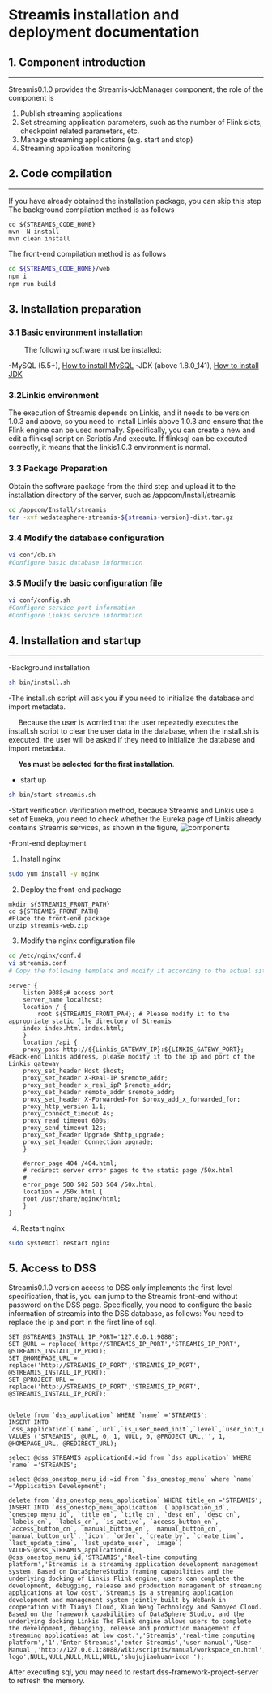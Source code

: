 # Streamis installation and deployment documentation

## 1. Component introduction
----------

Streamis0.1.0 provides the Streamis-JobManager component, the role of the component is <br>
1. Publish streaming applications<br>
2. Set streaming application parameters, such as the number of Flink slots, checkpoint related parameters, etc.<br>
3. Manage streaming applications (e.g. start and stop)<br>
4. Streaming application monitoring<br>


## 2. Code compilation
----------
If you have already obtained the installation package, you can skip this step<br>
The background compilation method is as follows
```
cd ${STREAMIS_CODE_HOME}
mvn -N install
mvn clean install
```
The front-end compilation method is as follows
```bash
cd ${STREAMIS_CODE_HOME}/web
npm i
npm run build
```


## 3. Installation preparation
### 3.1 Basic environment installation
&nbsp;&nbsp;&nbsp;&nbsp;&nbsp;&nbsp;&nbsp;&nbsp;The following software must be installed:

-MySQL (5.5+), [How to install MySQL](https://www.runoob.com/mysql/mysql-install.html)
-JDK (above 1.8.0_141), [How to install JDK](https://www.runoob.com/java/java-environment-setup.html)

### 3.2Linkis environment
The execution of Streamis depends on Linkis, and it needs to be version 1.0.3 and above, so you need to install Linkis above 1.0.3 and ensure that the Flink engine can be used normally. Specifically, you can create a new and edit a flinksql script on Scriptis
And execute. If flinksql can be executed correctly, it means that the linkis1.0.3 environment is normal.

### 3.3 Package Preparation
Obtain the software package from the third step and upload it to the installation directory of the server, such as /appcom/Install/streamis
```bash
cd /appcom/Install/streamis
tar -xvf wedatasphere-streamis-${streamis-version}-dist.tar.gz
```

### 3.4 Modify the database configuration
```bash
vi conf/db.sh
#Configure basic database information
```

### 3.5 Modify the basic configuration file

```bash
vi conf/config.sh
#Configure service port information
#Configure Linkis service information
```
## 4. Installation and startup
----------

-Background installation
```bash
sh bin/install.sh
```

-The install.sh script will ask you if you need to initialize the database and import metadata.

&nbsp;&nbsp;&nbsp;&nbsp;&nbsp;Because the user is worried that the user repeatedly executes the install.sh script to clear the user data in the database, when the install.sh is executed, the user will be asked if they need to initialize the database and import metadata.

&nbsp;&nbsp;&nbsp;&nbsp;&nbsp;**Yes must be selected for the first installation**.


- start up
```bash
sh bin/start-streamis.sh
```

-Start verification
Verification method, because Streamis and Linkis use a set of Eureka, you need to check whether the Eureka page of Linkis already contains Streamis services, as shown in the figure,
![components](../../images/zh_CN/eureka_streamis.png)



-Front-end deployment

1. Install nginx
 
```bash
sudo yum install -y nginx
```
2. Deploy the front-end package
```
mkdir ${STREAMIS_FRONT_PATH}
cd ${STREAMIS_FRONT_PATH}
#Place the front-end package
unzip streamis-web.zip
```
3. Modify the nginx configuration file<br>

```bash
cd /etc/nginx/conf.d
vi streamis.conf
# Copy the following template and modify it according to the actual situation
```
```
server {
    listen 9088;# access port
    server_name localhost;
    location / {
        root ${STREAMIS_FRONT_PAH}; # Please modify it to the appropriate static file directory of Streamis
    index index.html index.html;
    }
    location /api {
    proxy_pass http://${Linkis_GATEWAY_IP}:${LINKIS_GATEWY_PORT}; #Back-end Linkis address, please modify it to the ip and port of the Linkis gateway
    proxy_set_header Host $host;
    proxy_set_header X-Real-IP $remote_addr;
    proxy_set_header x_real_ipP $remote_addr;
    proxy_set_header remote_addr $remote_addr;
    proxy_set_header X-Forwarded-For $proxy_add_x_forwarded_for;
    proxy_http_version 1.1;
    proxy_connect_timeout 4s;
    proxy_read_timeout 600s;
    proxy_send_timeout 12s;
    proxy_set_header Upgrade $http_upgrade;
    proxy_set_header Connection upgrade;
    }

    #error_page 404 /404.html;
    # redirect server error pages to the static page /50x.html
    #
    error_page 500 502 503 504 /50x.html;
    location = /50x.html {
    root /usr/share/nginx/html;
    }
}
```
4. Restart nginx
```bash
sudo systemctl restart nginx
```

## 5. Access to DSS
Streamis0.1.0 version access to DSS only implements the first-level specification, that is, you can jump to the Streamis front-end without password on the DSS page. Specifically, you need to configure the basic information of streamis into the DSS database, as follows: You need to replace the ip and port in the first line of sql.
```roomsql
SET @STREAMIS_INSTALL_IP_PORT='127.0.0.1:9088';
SET @URL = replace('http://STREAMIS_IP_PORT','STREAMIS_IP_PORT', @STREAMIS_INSTALL_IP_PORT);
SET @HOMEPAGE_URL = replace('http://STREAMIS_IP_PORT','STREAMIS_IP_PORT', @STREAMIS_INSTALL_IP_PORT);
SET @PROJECT_URL = replace('http://STREAMIS_IP_PORT','STREAMIS_IP_PORT', @STREAMIS_INSTALL_IP_PORT);


delete from `dss_application` WHERE `name` ='STREAMIS';
INSERT INTO `dss_application`(`name`,`url`,`is_user_need_init`,`level`,`user_init_url`,`exists_project_service`,`project_url`,`enhance_json`,`if_iframe`,`homepage_url`,`redirect_url`) VALUES ('STREAMIS', @URL, 0, 1, NULL, 0, @PROJECT_URL,'', 1, @HOMEPAGE_URL, @REDIRECT_URL);

select @dss_STREAMIS_applicationId:=id from `dss_application` WHERE `name` ='STREAMIS';

select @dss_onestop_menu_id:=id from `dss_onestop_menu` where `name` ='Application Development';

delete from `dss_onestop_menu_application` WHERE title_en ='STREAMIS';
INSERT INTO `dss_onestop_menu_application` (`application_id`, `onestop_menu_id`, `title_en`, `title_cn`, `desc_en`, `desc_cn`, `labels_en`, `labels_cn`, `is_active`, `access_button_en`, `access_button_cn`, `manual_button_en`, `manual_button_cn`, `manual_button_url`, `icon`, `order`, `create_by`, `create_time`, `last_update_time`, `last_update_user`, `image`)
VALUES(@dss_STREAMIS_applicationId, @dss_onestop_menu_id,'STREAMIS','Real-time computing platform','Streamis is a streaming application development management system. Based on DataSphereStudio framing capabilities and the underlying docking of Linkis Flink engine, users can complete the development, debugging, release and production management of streaming applications at low cost','Streamis is a streaming application development and management system jointly built by WeBank in cooperation with Tianyi Cloud, Xian Weng Technology and Samoyed Cloud. Based on the framework capabilities of DataSphere Studio, and the underlying docking Linkis The Flink engine allows users to complete the development, debugging, release and production management of streaming applications at low cost.','Streamis','real-time computing platform','1','Enter Streamis','enter Streamis','user manual','User Manual','http://127.0.0.1:8088/wiki/scriptis/manual/workspace_cn.html','shujujiaohuan-logo',NULL,NULL,NULL,NULL,NULL,'shujujiaohuan-icon ');
```
After executing sql, you may need to restart dss-framework-project-server to refresh the memory.